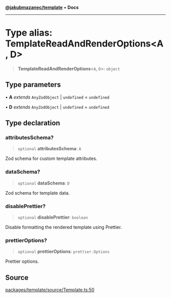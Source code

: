 [**@jakubmazanec/template**](../README.md) • **Docs**

---

# Type alias: TemplateReadAndRenderOptions\<A, D\>

> **TemplateReadAndRenderOptions**\<`A`, `D`\>: `object`

## Type parameters

• **A** _extends_ `AnyZodObject` \| `undefined` = `undefined`

• **D** _extends_ `AnyZodObject` \| `undefined` = `undefined`

## Type declaration

### attributesSchema?

> `optional` **attributesSchema**: `A`

Zod schema for custom template attributes.

### dataSchema?

> `optional` **dataSchema**: `D`

Zod schema for template data.

### disablePrettier?

> `optional` **disablePrettier**: `boolean`

Disable formatting the rendered template using Prettier.

### prettierOptions?

> `optional` **prettierOptions**: `prettier.Options`

Prettier options.

## Source

[packages/template/source/Template.ts:50](https://github.com/jakubmazanec/js-tools/blob/d8fb2f4f9576baa170e480eea0b247af3afdcd86/packages/template/source/Template.ts#L50)
